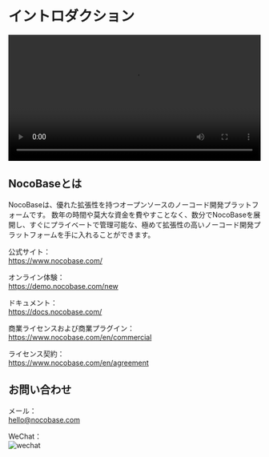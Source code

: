 # イントロダクション

<video width="100%" controls>
      <source src="https://static-docs.nocobase.com/NocoBase0510-cn.mp4" type="video/mp4">
</video>

## NocoBaseとは

NocoBaseは、優れた拡張性を持つオープンソースのノーコード開発プラットフォームです。
数年の時間や莫大な資金を費やすことなく、数分でNocoBaseを展開し、すぐにプライベートで管理可能な、極めて拡張性の高いノーコード開発プラットフォームを手に入れることができます。

公式サイト：  
https://www.nocobase.com/

オンライン体験：  
https://demo.nocobase.com/new

ドキュメント：  
https://docs.nocobase.com/

商業ライセンスおよび商業プラグイン：  
https://www.nocobase.com/en/commercial

ライセンス契約：  
https://www.nocobase.com/en/agreement

## お問い合わせ  

メール：  
hello@nocobase.com

WeChat：  
![wechat](https://static-docs.nocobase.com/wechat.png)

